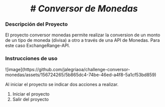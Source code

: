 <h1 align="center"><em> # Conversor de Monedas </em></h1>

<h3>Descripción del Proyecto</h3>
<p>El proyecto conversor monedas permite realizar la conversion de un monto de un tipo de moneda (divisa) a otro a través de una API de Monedas. Para este caso ExchangeRange-API.</p>

<h3>Instrucciones de uso</h3>
<p>![image](https://github.com/jalegriaoa/challenge-conversor-monedas/assets/156724265/5b865dc4-74be-46ed-a4f8-5a1cf53bd859)
</p>
Al iniciar el proyecto se indicar dos acciones a realizar.
<ol>
  <li>Iniciar el proyecto</li>
  <li>Salir del proyecto</li>
</ol>

